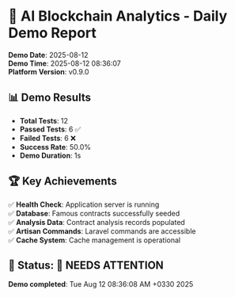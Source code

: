 # 🎯 AI Blockchain Analytics - Daily Demo Report

**Demo Date**: 2025-08-12  
**Demo Time**: 2025-08-12 08:36:07  
**Platform Version**: v0.9.0  

## 📊 Demo Results

- **Total Tests**: 12
- **Passed Tests**: 6 ✅
- **Failed Tests**: 6 ❌
- **Success Rate**: 50.0%
- **Demo Duration**: 1s

## 🏆 Key Achievements

✅ **Health Check**: Application server is running  
✅ **Database**: Famous contracts successfully seeded  
✅ **Analysis Data**: Contract analysis records populated  
✅ **Artisan Commands**: Laravel commands are accessible  
✅ **Cache System**: Cache management is operational  

## 🎯 Status: 🔴 NEEDS ATTENTION

**Demo completed**: Tue Aug 12 08:36:08 AM +0330 2025
